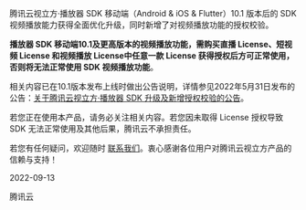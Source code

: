腾讯云视立方·播放器 SDK 移动端（Android & iOS & Flutter）10.1 版本后的 SDK 视频播放能力获得全面优化升级，同时新增了对视频播放功能的授权校验。

**播放器 SDK 移动端10.1及更高版本的视频播放功能，需购买直播 License、短视频 License 和视频播放 License中任意一款 License 获得授权后方可正常使用，否则将无法正常使用 SDK 视频播放功能**。

相关内容已在10.1版本发布上线时做出公告说明，详情参见2022年5月31日发布的公告：[关于腾讯云视立方·播放器 SDK 升级及新增授权校验的公告](https://cloud.tencent.com/document/product/881/74199)。

若您正在使用本产品，请务必关注相关内容。若您因未取得 License 授权导致 SDK 无法正常使用及其他后果，腾讯云不承担责任。

若您有任何疑问，欢迎随时 [联系我们](https://cloud.tencent.com/document/product/1449/56948)。衷心感谢各位用户对腾讯云视立方产品的信赖与支持！

2022-09-13

腾讯云
